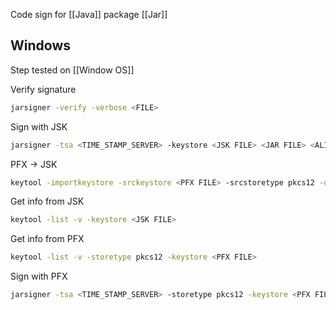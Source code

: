 Code sign for [[Java]] package [[Jar]]

## Windows

Step tested on [[Window OS]]

Verify signature

```bash
jarsigner -verify -verbose <FILE>
```

Sign with JSK

```bash
jarsigner -tsa <TIME_STAMP_SERVER> -keystore <JSK FILE> <JAR FILE> <ALIAS>
```

PFX → JSK

```bash
keytool -importkeystore -srckeystore <PFX FILE> -srcstoretype pkcs12 -destkeystore <JKS FILE> -deststoretype jks -storepass <PASSWORD>
```

Get info from JSK

```bash
keytool -list -v -keystore <JSK FILE>
```

Get info from PFX

```bash
keytool -list -v -storetype pkcs12 -keystore <PFX FILE>
```

Sign with PFX

```bash
jarsigner -tsa <TIME_STAMP_SERVER> -storetype pkcs12 -keystore <PFX FILE> -storepass <PASSWORD> <JAR FILE> <ALIAS>
```